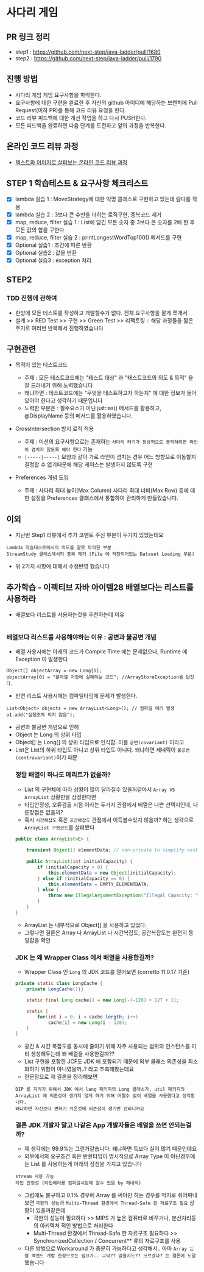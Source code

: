 # 사다리 게임

## PR 링크 정리
- step1 : https://github.com/next-step/java-ladder/pull/1680
- step2 : https://github.com/next-step/java-ladder/pull/1790

## 진행 방법

* 사다리 게임 게임 요구사항을 파악한다.
* 요구사항에 대한 구현을 완료한 후 자신의 github 아이디에 해당하는 브랜치에 Pull Request(이하 PR)를 통해 코드 리뷰 요청을 한다.
* 코드 리뷰 피드백에 대한 개선 작업을 하고 다시 PUSH한다.
* 모든 피드백을 완료하면 다음 단계를 도전하고 앞의 과정을 반복한다.

## 온라인 코드 리뷰 과정

* [텍스트와 이미지로 살펴보는 온라인 코드 리뷰 과정](https://github.com/nextstep-step/nextstep-docs/tree/master/codereview)

## STEP 1 학습테스트 & 요구사항 체크리스트

- [x] lambda 실습 1 : MoveStrategy에 대한 익명 클래스로 구현하고 있는데 람다를 적용
- [x] lambda 실습 2 : 3보다 큰 수만을 더하는 로직구현, 중복코드 제거
- [x] map, reduce, filter 실습 1 : List에 담긴 모든 숫자 중 3보다 큰 숫자를 2배 한 후 모든 값의 합을 구한다
- [x] map, reduce, filter 실습 2 : printLongestWordTop100() 메서드를 구현
- [x] Optional 실습1 : 조건에 따른 반환
- [x] Optional 실습2 : 값을 반환
- [x] Optional 실습3 : exception 처리

## STEP2

### TDD 진행에 관하여

- 한방에 모든 테스트를 작성하고 개발할수가 없다. 전체 요구사항을 잘게 쪼개서
- 설계 >> RED Test >> 구현 >> Green Test >> 리팩토링 :: 해당 과정들을 짧은 주기로 여러번 반복해서 진행하였습니다


## 구현관련 
- 목적이 있는 테스트코드
  - 주제 : 모든 테스트코드에는 "테스트 대상" 과 "테스트코드의 의도 & 목적" 을 잘 드러내기 위해 노력했습니다
  - 왜냐하면 : 테스트코드에는 "무엇을 테스트하고자 하는지" 에 대한 정보가 들어있어야 한다고 생각하기 때문입니다
  - 노력한 부분은 : 필수요소가 아닌 juit::as() 메서드를 활용하고, @DisplayName 등의 메서드를 활용하였습니다.

- CrossIntersection 방지 로직 적용
  - 주제 : 미션의 요구사항으로는 존재하는 `사다리 타기가 정상적으로 동작하려면 라인이 겹치지 않도록 해야 한다` 기능
  - `|-----|-----|` 모양과 같이 가로 라인이 겹치는 경우 어느 방향으로 이동할지 결정할 수 없기때문에 해당 케이스는 발생하지 않도록 구현

- Preferences 개념 도입
  - 주제 : 사다리 최대 높이(Max Column) 사다리 최대 너비(Max Row) 등에 대한 설정을 Preferences 클래스에서 통합하여 관리하게 만들었습니다.


## 이외
- 지난번 Step1 리뷰에서 추가 코멘트 주신 부분이 두가지 있었는데요
```text
Lambda 학습테스트에서의 의도를 잘못 파악한 부분
StreamStudy 클래스에서의 중복 제거 (File 에 저장되어있는 Dataset Loading 부분)
```
- 위 2가지 사항에 대해서 수정반영 했습니다

## 추가학습 - 이펙티브 자바 아이템28 배열보다는 리스트를 사용하라

- 배열보다 리스트를 사용하는것을 추천하는데 이유
```text

```

### 배열보다 리스트를 사용해야하는 이유 : 공변과 불공변 개념
- 배열 사용시에는 아래의 코드가 Compile Time 에는 문제없으나, Runtime 에 Exception 이 발생한다 
```text
Object[] objectArray = new Long[1];
objectArray[0] = "문자열 저장에 실패하는 코드"; //ArrayStoreException을 던진다.
```
- 반면 리스트 사용시에는 컴파일타임에 문제가 발생한다.
```text
List<Object> objects = new ArrayList<Long>(); // 컴파일 에러 발생
o1.add("실행조차 되지 않음");
```
- 공변과 불공변 개념으로 인해 
- Object 는 Long 의 상위 타입
- Object[] 는 Long[] 의 상위 타입으로 인식함. 이를 `공변(covariant)` 이라고  
- List<Object>은 List<Long>의 하위 타입도 아니고 상위 타입도 아니다. 왜냐하면 제네릭이 `불공변(contravariant)`이기 때문

### 정말 배열이 하나도 메리트가 없을까?
- List 의 구현체에 따라 상황이 많이 달라질수 있을꺼같아서 `Array VS ArrayList` 상황만을 상정한다면
- 타입안정성, 오류검출 시점 이라는 두가지 관점에서 배열은 나쁜 선택지인데, 다른장점은 없을까?
- 혹시 `시간복잡도` 혹은 `공간복잡도` 관점에서 이득볼수있지 않을까? 하는 생각으로 `ArrayList 구현코드`를 살펴봤다

```java
public class ArrayList<E> {
    
    transient Object[] elementData; // non-private to simplify nested class access
     
    public ArrayList(int initialCapacity) {
        if (initialCapacity > 0) {
            this.elementData = new Object[initialCapacity];
        } else if (initialCapacity == 0) {
            this.elementData = EMPTY_ELEMENTDATA;
        } else {
            throw new IllegalArgumentException("Illegal Capacity: "+ initialCapacity);
        }
    }
}
```
- ArrayList 는 내부적으로 Object[] 을 사용하고 있었다. 
- 그렇다면 결론은 Array 나 ArrayList 나 시간복잡도, 공간복잡도는 완전히 동일함을 확인

### JDK 는 왜 Wrapper Class 에서 배열을 사용한걸까?
- Wrapper Class 인 `Long` 의 JDK 코드를 열어보면 (corretto 11.0.17 기준)
```java
private static class LongCache {
    private LongCache(){}

    static final Long cache[] = new Long[-(-128) + 127 + 1];

    static {
        for(int i = 0; i < cache.length; i++)
            cache[i] = new Long(i - 128);
    }
}
```
- 공간 & 시간 복잡도를 동시에 줄이기 위해 자주 사용되는 범위의 인스턴스를 미리 생성해두는데 왜 배열을 사용한걸까??
- List 구현을 포함한 JCF도 JDK 에 포함되기 때문에 외부 클래스 의존성을 최소화하기 위함이 아니였을까..? 라고 추측해봤는데요
- 한문장으로 제 결론을 정리해보면 
```
DIP 를 지키기 위해서 JDK 에서 lang 패키지의 Long 클래스가, util 패키지의 ArrayList 에 의존성이 생기지 않게 하기 위해 어쩔수 없이 배열을 사용했다고 생각합니다.
왜냐하면 자신보다 변하기 쉬운것에 의존성이 생기면 안되니까요
```

### 결론 JDK 개발자 말고 나같은 App 개발자들은 배열을 쓰면 안되는걸까?
- 제 생각에는 99.9%는 그런거같습니다. 왜냐하면 득보다 실이 많기 때문인데요
- 외부에서의 요구조건 혹은 반환타입이 명시적으로 Array Type 이 아닌경우에는 List 를 사용하는게 아래의 장점을 가지고 있습니다
```text
stream 사용 가능
타입 안정성 (타입에러를 컴파일시점에 알수 있음 by 제네릭)

```
- 그럼에도 불구하고 0.1% 경우에 Array 를 써야만 하는 경우를 억지로 쥐어짜내보면 `극한의 성능`과 `Multi-Thread 환경에서 Thread-Safe 한 자료구조 필요` 상황이 있을꺼같은데
  - 극한의 성능이 필요하다 >> MIPS 가 높은 컴퓨터로 바꾸거나, 분산처리등의 아키텍쳐 적인 방법으로 처리한다
  - Multi-Thread 환경에서 Thread-Safe 한 자료구조 필요하다 >> SynchronizedCollection / Concurrent** 류의 자료구조를 사용
- 다른 방법으로 Workaround 가 충분히 가능하다고 생각해서.. 아마 `Array 는 웹 백엔드 개발 한정으로는 필요가.. 그닥?? 없을지도?? 모르겠다? 는 결론에 도달`했습니다